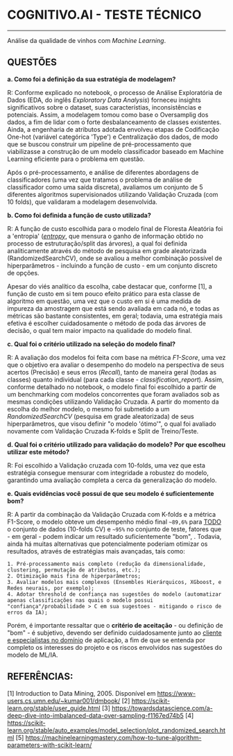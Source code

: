# COGNITIVO.AI - TESTE TÉCNICO
---

Análise da qualidade de vinhos com *Machine Learning*.

## QUESTÕES

**a. Como foi a definição da sua estratégia de modelagem?**

R: Conforme explicado no notebook, o processo de Análise Exploratória de Dados (EDA, do inglês *Exploratory Data Analysis*) forneceu insights significativos sobre o dataset, suas característias, inconsistências e potenciais. Assim, a modelagem tomou como base o Oversamplig dos dados, a fim de lidar com o forte desbalanceamento de classes existentes. Ainda, a engenharia de atributos adotada envolveu etapas de Codificação One-hot (variável categórica 'Type') e Centralização dos dados, de modo que se buscou construir um pipeline de pré-processamento que viabilizasse a construção de um modelo classificador baseado em Machine Learning eficiente para o problema em questão.

Após o pré-processamento, e análise de diferentes abordagens de classificadores (uma vez que tratamos o problema de análise de classificador como uma saída discreta), avaliamos um conjunto de 5 diferentes algoritmos supervisionados utilizando Validação Cruzada (com 10 folds), que validaram a modelagem desenvolvida.

**b. Como foi definida a função de custo utilizada?**

R: A função de custo escolhida para o modelo final de Floresta Aleatória foi a 'entropia' ([*entropy*](https://scikit-learn.org/stable/modules/generated/sklearn.ensemble.RandomForestClassifier.html), que mensura o ganho de informação obtido no processo de estruturação/split das árvores), a qual foi definida analiticamente através do método de pesquisa em grade aleatorizada (RandomizedSearchCV), onde se avaliou a melhor combinação possível de hiperparâmetros - incluindo a função de custo - em um conjunto discreto de opções.

Apesar do viés analítico da escolha, cabe destacar que, conforme [1], a função de custo em si tem pouco efeito prático para esta classe de algoritmo em questão, uma vez que o custo em si é uma medida de impureza da amostragem que está sendo avaliada em cada nó, e todas as métricas são bastante consistentes, em geral; todavia, uma estratégia mais efetiva é escolher cuidadosamente o método de poda das árvores de decisão, o qual tem maior impacto na qualidade do modelo final.

**c. Qual foi o critério utilizado na seleção do modelo final?**

R: A avaliação dos modelos foi feita com base na métrica *F1-Score*, uma vez que o objetivo era avaliar o desempenho do modelo na perspectiva de seus acertos (Precisão) e seus erros (*Recall*), tanto de maneira geral (todas as classes) quanto individual (para cada classe - *classification_report*).
Assim, conforme detalhado no notebook, o modelo final foi escolhido a partir de um benchmarking com modelos concorrentes que foram avaliados sob as mesmas condições utilizando Validação Cruzada. A partir do momento da escolha do melhor modelo, o mesmo foi submetido a um *RandomizedSearchCV* (pesquisa em grade aleatorizada) de seus hiperparâmetros, que visou definir "o modelo 'ótimo'", o qual foi avaliado novamente com Validação Cruzada K-folds e Split de Treino/Teste.

**d. Qual foi o critério utilizado para validação do modelo? Por que escolheu utilizar este método?**

R: Foi escolhido a Validação cruzada com 10-folds, uma vez que esta estratégia consegue mensurar com integridade a robustez do modelo, garantindo uma avaliação completa a cerca da generalização do modelo.

**e. Quais evidências você possui de que seu modelo é suficientemente bom?**

R: A partir da combinação da Validação Cruzada com K-folds e a métrica F1-Score, o modelo obteve um desempenho médio final `~89,6%` para <u>TODO</u> o conjunto de dados (10-folds CV) e `~95%` no conjunto de teste, fatores que - em geral - podem indicar um resultado suficientemente "bom", . Todavia, ainda há muitas alternativas que potencialmente poderiam otimizar os resultados, através de estratégias mais avançadas, tais como:

	1. Pré-processamento mais completo (redução da dimensionalidade, clustering, permutação de atributos, etc.);
	2. Otimização mais fina de hiperparâmetros;
	3. Avaliar modelos mais complexos (Ensembles Hierárquicos, XGboost, e Redes neurais, por exemplo);
	4. Adotar threshold de confiança nas sugestões do modelo (automatizar apenas classificações nas quais o modelo possui "confiança"/probabilidade > C em sua sugestoes - mitigando o risco de erros da IA);

Porém, é importante ressaltar que o **critério de aceitação** - ou definição de "bom" - é subjetivo, devendo ser definido cuidadosamente junto ao <u>cliente e especialistas no domínio</u> de aplicação, a fim de que se entenda por completo os interesses do projeto e os riscos envolvidos nas sugestões do modelo de ML/IA.

## REFERÊNCIAS:

[1] Introduction to Data Mining, 2005. Disponível em https://www-users.cs.umn.edu/~kumar001/dmbook/
[2] https://scikit-learn.org/stable/user_guide.html
[3] https://towardsdatascience.com/a-deep-dive-into-imbalanced-data-over-sampling-f1167ed74b5
[4] https://scikit-learn.org/stable/auto_examples/model_selection/plot_randomized_search.html
[5] https://machinelearningmastery.com/how-to-tune-algorithm-parameters-with-scikit-learn/